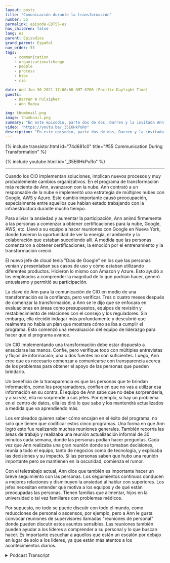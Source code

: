 ```yaml
---
layout: posts
title: "Comunicación durante la transformación"
number: 55
permalink: episode-EDT55-es
has_children: false
lang: es
parent: Episodios
grand_parent: Español
nav_order: 55
tags:
    - communication
    - organizationalchange
    - people
    - process
    - hsbc
    - cio

date: Wed Jun 30 2021 17:00:00 GMT-0700 (Pacific Daylight Time)
guests:
    - Darren W Pulsipher
    - Ann Madea

img: thumbnail.png
image: thumbnail.png
summary: "En este episodio, parte dos de dos, Darren y la invitada Ann Madea, ex CIO de HSBC, hablan sobre la comunicación durante la transformación organizacional. Cuando los CIO implementan soluciones, involucran nuevos procesos y, muy probablemente, cambios organizacionales. En el programa de transformación más reciente de Ann, avanzaron con la nube. Ann contrató a un jefe de nube e implementó una estrategia de nube múltiple con Google, AWS y Azure. Este cambio importante causó preocupación, especialmente entre aquellos que llevaban mucho tiempo trabajando con la infraestructura."
video: "https://youtu.be/_35E6HkPuRo"
description: "En este episodio, parte dos de dos, Darren y la invitada Ann Madea, ex CIO de HSBC, hablan sobre la comunicación durante la transformación organizacional. Cuando los CIO implementan soluciones, involucran nuevos procesos y, muy probablemente, cambios organizacionales. En el programa de transformación más reciente de Ann, avanzaron con la nube. Ann contrató a un jefe de nube e implementó una estrategia de nube múltiple con Google, AWS y Azure. Este cambio importante causó preocupación, especialmente entre aquellos que llevaban mucho tiempo trabajando con la infraestructura."
---
```


<div>
{% include transistor.html id="74d681c0" title="#55 Communication During Transformation" %}

{% include youtube.html id="_35E6HkPuRo" %}
</div>

---

Cuando los CIO implementan soluciones, implican nuevos procesos y muy probablemente cambios organizativos. En el programa de transformación más reciente de Ann, avanzaron con la nube. Ann contrató a un responsable de la nube e implementó una estrategia de múltiples nubes con Google, AWS y Azure. Este cambio importante causó preocupación, especialmente entre aquellos que habían estado trabajando con la infraestructura durante mucho tiempo.

Para aliviar la ansiedad y aumentar la participación, Ann animó firmemente a las personas a comenzar a obtener certificaciones para la nube, Google, AWS, etc. Llevó a su equipo a hacer reuniones con Google en Nueva York, donde tuvieron la oportunidad de ver la energía, el ambiente y la colaboración que estaban sucediendo allí. A medida que las personas comenzaron a obtener certificaciones, la emoción por el entrenamiento y la transformación creció.

El nuevo jefe de cloud tenía "Días de Google" en los que las personas venían y presentaban sus casos de uso y cómo estaban utilizando diferentes productos. Hicieron lo mismo con Amazon y Azure. Esto ayudó a los empleados a comprender la magnitud de lo que podrían hacer, generó entusiasmo y permitió su participación.

La clave de Ann para la comunicación de CIO en medio de una transformación es la confianza, pero verificar. Tres o cuatro meses después de comenzar la transformación, a Ann se le dijo que se enfocara en evaluaciones en áreas como presupuestos, equipos de revisión y restablecimiento de relaciones con el consejo y los reguladores. Sin embargo, ella decidió indagar más profundamente y descubrió que realmente no había un plan que mostrara cómo se iba a cumplir el programa. Esto comenzó una reevaluación del equipo de liderazgo para hacer que el programa avance.

Un CIO implementando una transformación debe estar dispuesto a ensuciarse las manos. Confíe, pero verifique todo con múltiples entrevistas y flujos de información; una o dos fuentes no son suficientes. Luego, Ann cree que es necesario comenzar a comunicarse con transparencia acerca de los problemas para obtener el apoyo de las personas que pueden brindarlo.

Un beneficio de la transparencia es que las personas que te brindan información, como los programadores, confían en que no vas a utilizar esa información en su contra. El equipo de Ann sabe que no debe sorprenderla, y a su vez, ella no sorprende a sus jefes. Por ejemplo, si hay un problema en el centro de datos, ella les dirá lo que sabe y los mantendrá actualizados a medida que va aprendiendo más.

Los empleados quieren saber cómo encajan en el éxito del programa, no solo que tienen que codificar estos cinco programas. Una forma en que Ann logró esto fue realizando muchas reuniones generales. También recorría las áreas de trabajo y realizaba una reunión actualización informal de 30 minutos cada semana, donde las personas podían hacer preguntas. Cada vez que Ann realizaba una gran reunión donde se tomaban decisiones, reunía a todo el equipo, tanto de negocios como de tecnología, y explicaba las decisiones y su impacto. Si las personas saben que hubo una reunión importante pero se mantienen en la oscuridad, comienza el rumor.

Con el teletrabajo actual, Ann dice que también es importante hacer un breve seguimiento con las personas. Los seguimientos continuos conducen a mejores relaciones y disminuyen la ansiedad al hablar con superiores. Los jefes necesitan entender qué motiva a los equipos y de qué están preocupadas las personas. Tienen familias que alimentar, hijos en la universidad o tal vez familiares con problemas médicos.

Por supuesto, no todo se puede discutir con todo el mundo, como reducciones de personal o ascensos, por ejemplo, pero a Ann le gusta convocar reuniones de supervisores llamadas "reuniones de personal" donde pueden discutir estos asuntos sensibles. Las reuniones también pueden ayudar a los líderes a comprender a su personal y lo que buscan hacer. Es importante escuchar a aquellos que están un escalón por debajo en lugar de solo a los líderes, ya que están más atentos a los acontecimientos diarios.



<details>
<summary> Podcast Transcript </summary>

<p></p>

</details>
